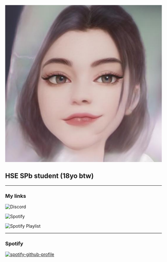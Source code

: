<div id="header" align="center">
    <img src="default.png" alt="3wpty">
</div>



## HSE SPb student (18yo btw)

---

### My links

![Discord](https://discord.gg/zZMmB5CjT5)

![Spotify](https://open.spotify.com/user/mal5aycec7sxhzceeguyx7d8h)

![Spotify Playlist](https://open.spotify.com/user/mal5aycec7sxhzceeguyx7d8h)

---

### Spotify

[![spotify-github-profile](https://spotify-github-profile.vercel.app/api/view?uid=mal5aycec7sxhzceeguyx7d8h&cover_image=true&theme=default&show_offline=false&background_color=121212&interchange=true&bar_color_cover=true)](https://spotify-github-profile.vercel.app/api/view?uid=mal5aycec7sxhzceeguyx7d8h&redirect=true)
